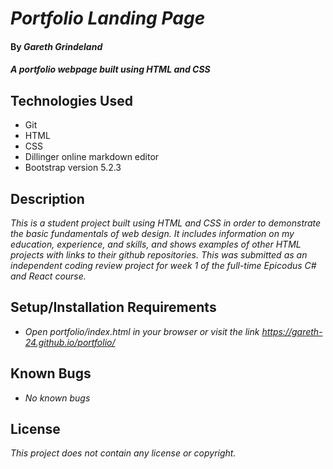# _Portfolio Landing Page_

#### By _**Gareth Grindeland**_

#### _A portfolio webpage built using HTML and CSS_

## Technologies Used

* Git
* HTML
* CSS
* Dillinger online markdown editor
* Bootstrap version 5.2.3

## Description

_This is a student project built using HTML and CSS in order to demonstrate the basic fundamentals of web design. It includes information on my education, experience, and skills, and shows examples of other HTML projects with links to their github repositories. This was submitted as an independent coding review project for week 1 of the full-time Epicodus C# and React course._

## Setup/Installation Requirements

* _Open portfolio/index.html in your browser or visit the link https://gareth-24.github.io/portfolio/_


## Known Bugs

* _No known bugs_

## License

_This project does not contain any license or copyright._

